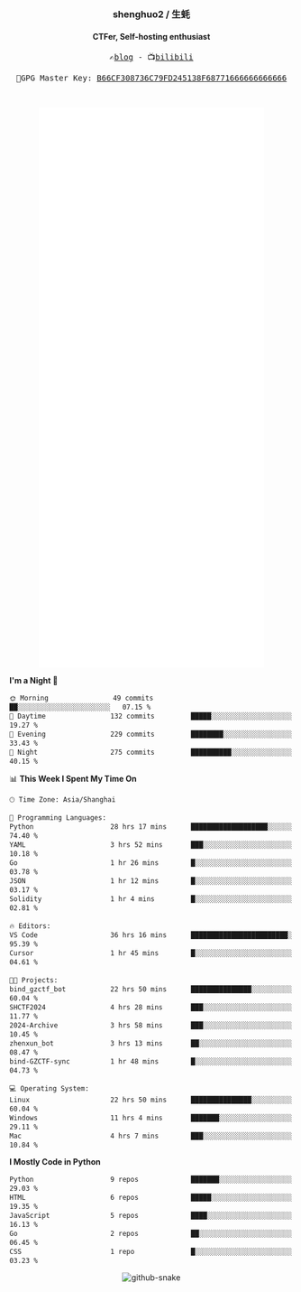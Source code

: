 <h3 align="center"> shenghuo2 / 生蚝 </h3>
<h4 align="center" >CTFer, Self-hosting enthusiast</h3>


<p align="center">
  <samp>
    ✍️<a href="https://blog.shenghuo2.top/">blog</a> -
    📺<a href="https://space.bilibili.com/85894935">bilibili</a>
  </samp>
</p>
<p align="center">
  <samp>
     🔐GPG Master Key: <a align="center" href="https://github.com/shenghuo2.gpg">B66CF308736C79FD245138F68771666666666666</a>
  </samp>
</p>
<br>
<p align="center">
  <a href="https://github.com/shenghuo2">
    <img width="400" align="top" src="https://github.com/shenghuo2/shenghuo2/blob/main/metrics.left.svg" />
  </a>
  <a href="https://github.com/shenghuo2">
    <img width="400" align="top" src="https://github.com/shenghuo2/shenghuo2/blob/main/metrics.right.svg" />
  </a>
</p>


<!--START_SECTION:waka-->
**I'm a Night 🦉** 

```text
🌞 Morning                49 commits          ██░░░░░░░░░░░░░░░░░░░░░░░   07.15 % 
🌆 Daytime                132 commits         █████░░░░░░░░░░░░░░░░░░░░   19.27 % 
🌃 Evening                229 commits         ████████░░░░░░░░░░░░░░░░░   33.43 % 
🌙 Night                  275 commits         ██████████░░░░░░░░░░░░░░░   40.15 % 
```


📊 **This Week I Spent My Time On** 

```text
🕑︎ Time Zone: Asia/Shanghai

💬 Programming Languages: 
Python                   28 hrs 17 mins      ███████████████████░░░░░░   74.40 % 
YAML                     3 hrs 52 mins       ███░░░░░░░░░░░░░░░░░░░░░░   10.18 % 
Go                       1 hr 26 mins        █░░░░░░░░░░░░░░░░░░░░░░░░   03.78 % 
JSON                     1 hr 12 mins        █░░░░░░░░░░░░░░░░░░░░░░░░   03.17 % 
Solidity                 1 hr 4 mins         █░░░░░░░░░░░░░░░░░░░░░░░░   02.81 % 

🔥 Editors: 
VS Code                  36 hrs 16 mins      ████████████████████████░   95.39 % 
Cursor                   1 hr 45 mins        █░░░░░░░░░░░░░░░░░░░░░░░░   04.61 % 

🐱‍💻 Projects: 
bind_gzctf_bot           22 hrs 50 mins      ███████████████░░░░░░░░░░   60.04 % 
SHCTF2024                4 hrs 28 mins       ███░░░░░░░░░░░░░░░░░░░░░░   11.77 % 
2024-Archive             3 hrs 58 mins       ███░░░░░░░░░░░░░░░░░░░░░░   10.45 % 
zhenxun_bot              3 hrs 13 mins       ██░░░░░░░░░░░░░░░░░░░░░░░   08.47 % 
bind-GZCTF-sync          1 hr 48 mins        █░░░░░░░░░░░░░░░░░░░░░░░░   04.73 % 

💻 Operating System: 
Linux                    22 hrs 50 mins      ███████████████░░░░░░░░░░   60.04 % 
Windows                  11 hrs 4 mins       ███████░░░░░░░░░░░░░░░░░░   29.11 % 
Mac                      4 hrs 7 mins        ███░░░░░░░░░░░░░░░░░░░░░░   10.84 % 
```

**I Mostly Code in Python** 

```text
Python                   9 repos             ███████░░░░░░░░░░░░░░░░░░   29.03 % 
HTML                     6 repos             █████░░░░░░░░░░░░░░░░░░░░   19.35 % 
JavaScript               5 repos             ████░░░░░░░░░░░░░░░░░░░░░   16.13 % 
Go                       2 repos             ██░░░░░░░░░░░░░░░░░░░░░░░   06.45 % 
CSS                      1 repo              █░░░░░░░░░░░░░░░░░░░░░░░░   03.23 % 
```




<!--END_SECTION:waka-->


<div align="center">
  <picture>
    <source media="(prefers-color-scheme: dark)" srcset="https://gist.githubusercontent.com/shenghuo2/bfce20b14ab0484cef03bae6e60e0b3a/raw/github-snake-dark.svg" />
    <source media="(prefers-color-scheme: light)" srcset="https://gist.githubusercontent.com/shenghuo2/bfce20b14ab0484cef03bae6e60e0b3a/raw/github-snake.svg" />
    <img alt="github-snake" src="https://gist.githubusercontent.com/shenghuo2/bfce20b14ab0484cef03bae6e60e0b3a/raw/github-snake.svg" />
  </picture>
</div>

<!--
**shenghuo2/shenghuo2** is a ✨ _special_ ✨ repository because its `README.md` (this file) appears on your GitHub profile.

Here are some ideas to get you started:

- 🔭 I’m currently working on ...
- 🌱 I’m currently learning ...
- 👯 I’m looking to collaborate on ...
- 🤔 I’m looking for help with ...
- 💬 Ask me about ...
- 📫 How to reach me: ...
- 😄 Pronouns: ...
- ⚡ Fun fact: ...
-->
